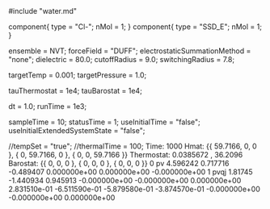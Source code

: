 <OOPSE version=4>
  <MetaData>
#include "water.md"


component{
  type = "Cl-";
  nMol = 1;
}
component{
  type = "SSD_E";
  nMol = 1;
}



ensemble = NVT;
forceField = "DUFF";
electrostaticSummationMethod = "none";
dielectric = 80.0;
cutoffRadius = 9.0;
switchingRadius = 7.8;



targetTemp = 0.001;
targetPressure = 1.0;

tauThermostat = 1e4;
tauBarostat = 1e4;

dt = 1.0;
runTime = 1e3;

sampleTime = 10;
statusTime = 1;
useInitialTime = "false";
useInitialExtendedSystemState = "false";

//tempSet = "true";
//thermalTime = 100;
  </MetaData>
  <Snapshot>
    <FrameData>
        Time: 1000
        Hmat: {{ 59.7166, 0, 0 }, { 0, 59.7166, 0 }, { 0, 0, 59.7166 }}
  Thermostat: 0.0385672 , 36.2096
    Barostat: {{ 0, 0, 0 }, { 0, 0, 0 }, { 0, 0, 0 }}
    </FrameData>
    <StuntDoubles>
         0      pv           4.596242           0.717716          -0.489407   0.000000e+00  0.000000e+00 -0.000000e+00
         1    pvqj            1.81745          -1.440934           0.945913 -0.000000e+00 -0.000000e+00  0.000000e+00  2.831510e-01 -6.511590e-01 -5.879580e-01 -3.874570e-01 -0.000000e+00 -0.000000e+00  0.000000e+00
    </StuntDoubles>
  </Snapshot>
</OOPSE>
